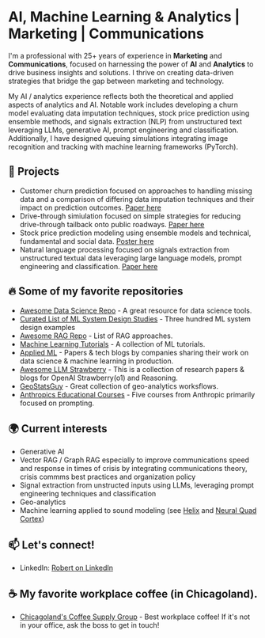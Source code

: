 # AI, Machine Learning & Analytics | Marketing | Communications 

I'm a professional with 25+ years of experience in **Marketing** and **Communications**,  focused on harnessing the power of **AI** and **Analytics** to drive business insights and solutions. I thrive on creating data-driven strategies that bridge the gap between marketing and technology. 

My AI / analytics experience reflects both the theoretical and applied aspects of analytics and AI. Notable work includes developing a churn model evaluating data imputation techniques, stock price prediction using ensemble methods, and signals extraction (NLP) from unstructured text leveraging LLMs, generative AI, prompt engineering and classification. Additionally, I have designed queuing simulations integrating image recognition and tracking with machine learning frameworks (PyTorch).

## 🚀 Projects
- Customer churn prediction focused on approaches to handling missing data and a comparison of differing data imputation techniques and their impact on prediction outcomes. [Paper here](https://github.com/Robert-Carlton/Telco-Churn-Reduction)
- Drive-through simiulation focused on simple strategies for reducing drive-through tailback onto public roadways. [Paper here](https://github.com/RobertCProjects/Drive-through-Simulation-Study/blob/main/DriveThroughSimulation.pdf)
- Stock price prediction modeling using ensemble models and technical, fundamental and social data. [Poster here](https://github.com/Robert-Carlton/Stock-Price-Prediction/blob/main/team128poster.pdf)
- Natural language processing focused on signals extraction from unstructured textual data leveraging large language models, prompt engineering and classification. [Paper here](https://github.com/Robert-Carlton/Signals-Extraction)

## 🔥 Some of my favorite repositories
- [Awesome Data Science Repo](https://github.com/username/repo) - A great resource for data science tools.
- [Curated List of ML System Design Studies](https://github.com/Engineer1999/A-Curated-List-of-ML-System-Design-Case-Studies) - Three hundred ML system design examples
- [Awesome RAG Repo](https://github.com/NirDiamant/RAG_Techniques) - List of RAG approaches.
- [Machine Learning Tutorials](https://github.com/username/repo) - A collection of ML tutorials.
- [Applied ML](https://github.com/eugeneyan/applied-ml) - Papers & tech blogs by companies sharing their work on data science & machine learning in production.
- [Awesome LLM Strawberry](https://github.com/hijkzzz/Awesome-LLM-Strawberry) - This is a collection of research papers & blogs for OpenAI Strawberry(o1) and Reasoning.
- [GeoStatsGuy](https://github.com/GeostatsGuy) - Great collection of geo-analytics worksflows.
- [Anthropics Educational Courses](https://github.com/anthropics/courses/tree/master) - Five courses from Anthropic primarily focused on prompting.

## 🌍 Current interests
- Generative AI
- Vector RAG / Graph RAG especially to improve communications speed and response in times of crisis by integrating communications theory, crisis commms best practices and organization policy
- Signal extraction from unstructed inputs using LLMs, leveraging prompt engineering techniques and classification
- Geo-analytics 
- Machine learning applied to sound modeling (see [Helix](https://www.line6.com) and [Neural Quad Cortex](https://www.neuraldsp.com))

## 📫 Let's connect!

- LinkedIn: [Robert on LinkedIn](https://linkedin.com/in/robertcarlton)

## ☕ My favorite workplace coffee (in Chicagoland).
-  [Chicagoland's Coffee Supply Group](https://www.CoffeeSupplyGroup.com) - Best workplace coffee! If it's not in your office, ask the boss to get in touch!

